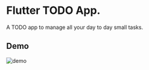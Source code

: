# Flutter TODO App.

A TODO app to manage all your day to day small tasks.

## Demo

![demo](https://user-images.githubusercontent.com/34184127/177156443-7f8eee6b-aba8-4a22-9a09-af734a08c89f.gif)
